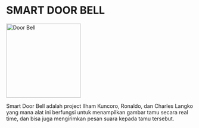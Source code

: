 # SMART DOOR BELL
<img src="https://i.pinimg.com/236x/a6/52/02/a652029f609b5ef2c92ffb0f18be3af8.jpg" alt="Door Bell" width="200"/>


Smart Door Bell adalah project Ilham Kuncoro, Ronaldo, dan Charles Langko yang mana alat ini berfungsi untuk menampilkan gambar tamu secara real time, dan bisa juga mengirimkan pesan suara kepada tamu tersebut.
